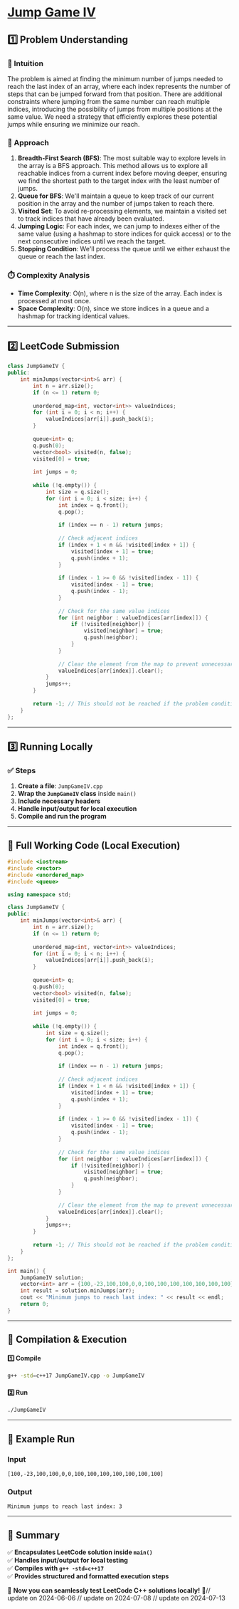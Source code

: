 # **[Jump Game IV](https://leetcode.com/problems/jump-game-iv/description/)**  

## **1️⃣ Problem Understanding**  
### **📌 Intuition**  
The problem is aimed at finding the minimum number of jumps needed to reach the last index of an array, where each index represents the number of steps that can be jumped forward from that position. There are additional constraints where jumping from the same number can reach multiple indices, introducing the possibility of jumps from multiple positions at the same value. We need a strategy that efficiently explores these potential jumps while ensuring we minimize our reach.

### **🚀 Approach**  
1. **Breadth-First Search (BFS)**: The most suitable way to explore levels in the array is a BFS approach. This method allows us to explore all reachable indices from a current index before moving deeper, ensuring we find the shortest path to the target index with the least number of jumps.
2. **Queue for BFS**: We'll maintain a queue to keep track of our current position in the array and the number of jumps taken to reach there.
3. **Visited Set**: To avoid re-processing elements, we maintain a visited set to track indices that have already been evaluated.
4. **Jumping Logic**: For each index, we can jump to indexes either of the same value (using a hashmap to store indices for quick access) or to the next consecutive indices until we reach the target.
5. **Stopping Condition**: We'll process the queue until we either exhaust the queue or reach the last index.

### **⏱️ Complexity Analysis**  
- **Time Complexity**: O(n), where n is the size of the array. Each index is processed at most once.
- **Space Complexity**: O(n), since we store indices in a queue and a hashmap for tracking identical values.

---  

## **2️⃣ LeetCode Submission**  
```cpp
class JumpGameIV {
public:
    int minJumps(vector<int>& arr) {
        int n = arr.size();
        if (n <= 1) return 0;
        
        unordered_map<int, vector<int>> valueIndices;
        for (int i = 0; i < n; i++) {
            valueIndices[arr[i]].push_back(i);
        }
        
        queue<int> q;
        q.push(0);
        vector<bool> visited(n, false);
        visited[0] = true;
        
        int jumps = 0;
        
        while (!q.empty()) {
            int size = q.size();
            for (int i = 0; i < size; i++) {
                int index = q.front();
                q.pop();
                
                if (index == n - 1) return jumps;
                
                // Check adjacent indices
                if (index + 1 < n && !visited[index + 1]) {
                    visited[index + 1] = true;
                    q.push(index + 1);
                }
                
                if (index - 1 >= 0 && !visited[index - 1]) {
                    visited[index - 1] = true;
                    q.push(index - 1);
                }
                
                // Check for the same value indices
                for (int neighbor : valueIndices[arr[index]]) {
                    if (!visited[neighbor]) {
                        visited[neighbor] = true;
                        q.push(neighbor);
                    }
                }
                
                // Clear the element from the map to prevent unnecessary future checks
                valueIndices[arr[index]].clear();
            }
            jumps++;
        }
        
        return -1; // This should not be reached if the problem conditions are met.
    }
};  
```  

---  

## **3️⃣ Running Locally**  
### **✅ Steps**  
1. **Create a file**: `JumpGameIV.cpp`  
2. **Wrap the `JumpGameIV` class** inside `main()`  
3. **Include necessary headers**  
4. **Handle input/output for local execution**  
5. **Compile and run the program**  

---  

## **📝 Full Working Code (Local Execution)**  
```cpp
#include <iostream>
#include <vector>
#include <unordered_map>
#include <queue>

using namespace std;

class JumpGameIV {
public:
    int minJumps(vector<int>& arr) {
        int n = arr.size();
        if (n <= 1) return 0;
        
        unordered_map<int, vector<int>> valueIndices;
        for (int i = 0; i < n; i++) {
            valueIndices[arr[i]].push_back(i);
        }
        
        queue<int> q;
        q.push(0);
        vector<bool> visited(n, false);
        visited[0] = true;
        
        int jumps = 0;
        
        while (!q.empty()) {
            int size = q.size();
            for (int i = 0; i < size; i++) {
                int index = q.front();
                q.pop();
                
                if (index == n - 1) return jumps;
                
                // Check adjacent indices
                if (index + 1 < n && !visited[index + 1]) {
                    visited[index + 1] = true;
                    q.push(index + 1);
                }
                
                if (index - 1 >= 0 && !visited[index - 1]) {
                    visited[index - 1] = true;
                    q.push(index - 1);
                }
                
                // Check for the same value indices
                for (int neighbor : valueIndices[arr[index]]) {
                    if (!visited[neighbor]) {
                        visited[neighbor] = true;
                        q.push(neighbor);
                    }
                }
                
                // Clear the element from the map to prevent unnecessary future checks
                valueIndices[arr[index]].clear();
            }
            jumps++;
        }
        
        return -1; // This should not be reached if the problem conditions are met.
    }
};

int main() {
    JumpGameIV solution;
    vector<int> arr = {100,-23,100,100,0,0,100,100,100,100,100,100,100};
    int result = solution.minJumps(arr);
    cout << "Minimum jumps to reach last index: " << result << endl;
    return 0;
}
```  

---  

## **🔧 Compilation & Execution**  
#### **1️⃣ Compile**  
```bash
g++ -std=c++17 JumpGameIV.cpp -o JumpGameIV
```  

#### **2️⃣ Run**  
```bash
./JumpGameIV
```  

---  

## **🎯 Example Run**  
### **Input**  
```
[100,-23,100,100,0,0,100,100,100,100,100,100,100]
```  
### **Output**  
```
Minimum jumps to reach last index: 3
```  

---  

## **📌 Summary**  
✅ **Encapsulates LeetCode solution inside `main()`**  
✅ **Handles input/output for local testing**  
✅ **Compiles with `g++ -std=c++17`**  
✅ **Provides structured and formatted execution steps**  

🚀 **Now you can seamlessly test LeetCode C++ solutions locally!** 🚀// update on 2024-06-06
// update on 2024-07-08
// update on 2024-07-13

